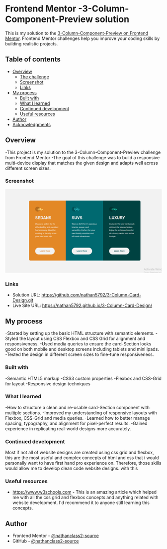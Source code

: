 # Frontend Mentor -3-Column-Component-Preview solution

This is my solution to the [3-Column-Component-Preview on Frontend Mentor](https://www.frontendmentor.io/challenges/bento-grid-RMydElrlOj). Frontend Mentor challenges help you improve your coding skills by building realistic projects. 

## Table of contents

- [Overview](#overview)
  - [The challenge](#the-challenge)
  - [Screenshot](#screenshot)
  - [Links](#links)
- [My process](#my-process)
  - [Built with](#built-with)
  - [What I learned](#what-i-learned)
  - [Continued development](#continued-development)
  - [Useful resources](#useful-resources)
- [Author](#author)
- [Acknowledgments](#acknowledgments)
 
## Overview
-This project is my solution to the 3-Column-Component-Preview challenge from Frontend Mentor
-The goal of this challenge was to build a responsive multi-device display that matches the given design and adapts well across different screen sizes.

### Screenshot

![3-Column-Component-Preview](./images/3-column-component-preview.png)

### Links

- Solution URL: https://github.com/nathan5792/3-Column-Card-Design.git
- Live Site URL: https://nathan5792.github.io/3-Column-Card-Design/

## My process
-Started by setting up the basic HTML structure with semantic elements.
-Styled the layout using CSS Flexbox and CSS Grid for alignment and responsiveness.
-Used media queries to ensure the card-Section looks good on both mobile and desktop screens including tablets and mini ipads.
-Tested the design in different screen sizes to fine-tune responsiveness.


### Built with

-Semantic HTML5 markup
-CSS3 custom properties
-Flexbox and CSS-Grid for layout
-Responsive design techniques

### What I learned
-How to structure a clean and re-usable card-Section component with multiple sections.
-Improved my understanding of responsive layouts with Flexbox, CSS-Grid and media queries.
-Learned how to better manage spacing, typography, and alignment for pixel-perfect results.
-Gained experience in replicating real-world designs more accurately.

### Continued development

Most if not all of website designs are created using css grid and flexbox, this are the most useful and complex concepts of html and css that i would personally want to have first hand pro experience on. Therefore, those skills would allow me to develop clean code website designs. with this 

### Useful resources
- https://www.w3schools.com - This is an amazing article which helped me with all the css grid and flexbox concepts and anything related with website  development. I'd recommend it to anyone still learning this concepts.

## Author
- Frontend Mentor - [@nathanclass2-source](https://www.frontendmentor.io/profile/nathanclass2-source)
- GitHub - [@nathanclass2-source](https://www.frontendmentor.io/profile/nathanclass2-source)

